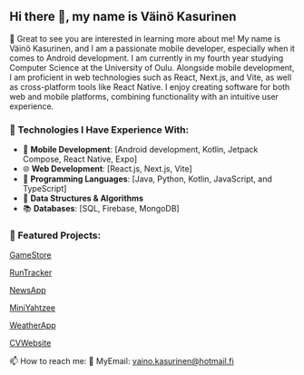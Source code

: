 ## Hi there 👋, my name is Väinö Kasurinen


🌟 Great to see you are interested in learning more about me! My name is Väinö Kasurinen, and I am a passionate mobile developer, especially when it comes to Android development. I am currently in my fourth year studying Computer Science at the University of Oulu. Alongside mobile development, I am proficient in web technologies such as React, Next.js, and Vite, as well as cross-platform tools like React Native. I enjoy creating software for both web and mobile platforms, combining functionality with an intuitive user experience.

### 🔧 Technologies I Have Experience With:

- 📱 **Mobile Development**: [Android development, Kotlin, Jetpack Compose, React Native, Expo]  
- 🌐 **Web Development**: [React.js, Next.js, Vite]  
- 📜 **Programming Languages**: [Java, Python, Kotlin, JavaScript, and TypeScript]  
- 🧮 **Data Structures & Algorithms**  
- 📚 **Databases**: [SQL, Firebase, MongoDB]


### 📌 Featured Projects:

[GameStore](https://github.com/VKasurinen/Game-Store)

[RunTracker](https://github.com/VKasurinen/Runtracker)

[NewsApp](https://github.com/VKasurinen/VKNews)

[MiniYahtzee](https://github.com/VKasurinen/MiniYahtzee)

[WeatherApp](https://github.com/VKasurinen/WeatherApp)

[CVWebsite](https://github.com/VKasurinen/vkasurinen_portfolio)

📫 How to reach me:
📧 MyEmail: vaino.kasurinen@hotmail.fi

<!--
**VKasurinen/VKasurinen** is a ✨ _special_ ✨ repository because its `README.md` (this file) appears on your GitHub profile.

Here are some ideas to get you started:

- 🔭 I’m currently working on ...
- 🌱 I’m currently learning ...
- 👯 I’m looking to collaborate on ...
- 🤔 I’m looking for help with ...
- 💬 Ask me about ...
- 📫 How to reach me: ...
- 😄 Pronouns: ...
- ⚡ Fun fact: ...
-->
